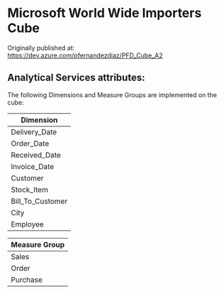# Microsoft World Wide Importers Cube

Originally published at: https://dev.azure.com/pfernandezdiaz/PFD_Cube_A2

## Analytical Services attributes:

The following Dimensions and Measure Groups are implemented on the cube:

| Dimension  |
|---|
| Delivery_Date  |
| Order_Date | 
| Received_Date |
| Invoice_Date  |
| Customer  |
| Stock_Item  |
| Bill_To_Customer  |
| City  |
| Employee  |

| Measure Group |
|---|
| Sales  | 
| Order  | 
| Purchase  | 


